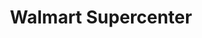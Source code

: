 ---
title: "Walmart Supercenter"
url: /charlotte/walmart-supercenter-callabridge-court/
shop: supermarket
---